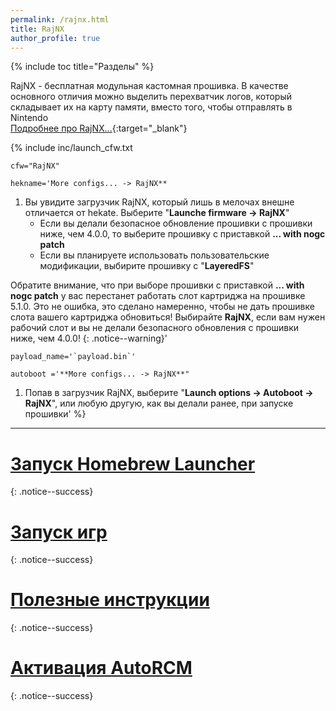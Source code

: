 ```yaml
---
permalink: /rajnx.html
title: RajNX
author_profile: true
---
```

{% include toc title="Разделы" %}

RajNX - бесплатная модульная кастомная прошивка. В качестве основного отличия можно выделить перехватчик логов, который складывает их на карту памяти, вместо того, чтобы отправлять в Nintendo            
[Подробнее про RajNX...](launch-cfw#rajnx){:target="_blank"}

{% include inc/launch_cfw.txt
 
	cfw="RajNX" 

	hekname='More configs... -> RajNX**
1. Вы увидите загрузчик RajNX, который лишь в мелочах внешне отличается от hekate. Выберите "**Launche firmware -> RajNX**"
	* Если вы делали безопасное обновление прошивки с прошивки ниже, чем 4.0.0, то выберите прошивку с приставкой **... with nogc patch**
	* Если вы планируете использовать пользовательские модификации, выбирите прошивку с "**LayeredFS**"

Обратите внимание, что при выборе прошивки с приставкой **... with nogc patch** у вас перестанет работать слот картриджа на прошивке 5.1.0. Это не ошибка, это сделано намеренно, чтобы не дать прошивке слота вашего картриджа обновиться! Выбирайте **RajNX**, если вам нужен рабочий слот и вы не делали безопасного обновления с прошивки ниже, чем 4.0.0!
{: .notice--warning}' 
	
	payload_name='`payload.bin`'

	autoboot ='**More configs... -> RajNX**"
1. Попав в загрузчик RajNX, выберите "**Launch options -> Autoboot -> RajNX**", или любую другую, как вы делали ранее, при запуске прошивки'
%}
	
___

# [Запуск Homebrew Launcher](launch-hbl#запуск-hbl-из-reinx-или-atmosphere)
{: .notice--success}
# [Запуск игр](games)
{: .notice--success}
# [Полезные инструкции](addons)
{: .notice--success}
# [Активация AutoRCM](autorcm)
{: .notice--success}